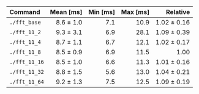 | Command | Mean [ms] | Min [ms] | Max [ms] | Relative |
|:---|---:|---:|---:|---:|
| `./fft_base` | 8.6 ± 1.0 | 7.1 | 10.9 | 1.02 ± 0.16 |
| `./fft_11_2` | 9.3 ± 3.1 | 6.9 | 28.1 | 1.09 ± 0.39 |
| `./fft_11_4` | 8.7 ± 1.1 | 6.7 | 12.1 | 1.02 ± 0.17 |
| `./fft_11_8` | 8.5 ± 0.9 | 6.9 | 11.5 | 1.00 |
| `./fft_11_16` | 8.5 ± 1.0 | 6.6 | 11.3 | 1.01 ± 0.16 |
| `./fft_11_32` | 8.8 ± 1.5 | 5.6 | 13.0 | 1.04 ± 0.21 |
| `./fft_11_64` | 9.2 ± 1.3 | 7.5 | 12.5 | 1.09 ± 0.19 |
